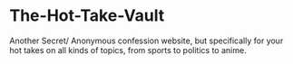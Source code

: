 # The-Hot-Take-Vault
Another Secret/ Anonymous confession website, but specifically for your hot takes on all kinds of topics, from sports to politics to anime.
